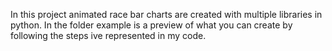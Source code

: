 In this project animated race bar charts are created with multiple libraries in python. 
In the folder example is a preview of what you can create by following the steps ive represented in my code.


